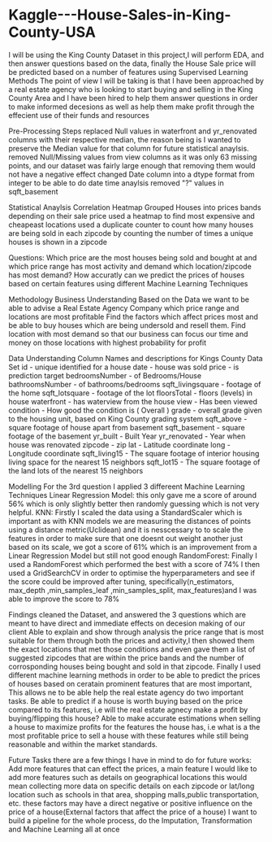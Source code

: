 # Kaggle---House-Sales-in-King-County-USA

I will be using the King County Dataset in this project,I will perform EDA, and then answer questions based on the data, finally the House Sale price will be predicted based on a number of features using Supervised Learning Methods
The point of view I will be taking is that I have been approached by a real estate agency who is looking to start buying and selling in the King County Area and I have been hired to help them answer questions in order to make informed decesions as well as help them make profit through the effecient use of their funds and resources

Pre-Processing Steps
replaced Null values in waterfront and yr_renovated columns with their respective median, the reason being is I wanted to preserve the Median value for that column for future statistical anaylsis.
removed Null/Missing values from view columns as it was only 63 missing points, and our dataset was fairly large enough that removing them would not have a negative effect
changed Date column into a dtype format from integer to be able to do date time anaylsis
removed "?" values in sqft_basement

Statistical Anaylsis
Correlation Heatmap
Grouped Houses into prices bands depending on their sale price
used a heatmap to find most expensive and cheapeast locations
used a duplicate counter to count how many houses are being sold in each zipcode by counting the number of times a unique houses is shown in a zipcode

Questions:
Which price are the most houses being sold and bought at and which price range has most activity and demand
which location/zipcode has most demand?
How accuratly can we predict the prices of houses based on certain features using different Machine Learning Techniques

Methodology
Business Understanding
Based on the Data we want to be able to advise a Real Estate Agency Company which price range and locations are most profitable
Find the factors which affect prices most and be able to buy houses which are being undersold and resell them.
Find location with most demand so that our business can focus our time and money on those locations with highest probability for profit

Data Understanding
Column Names and descriptions for Kings County Data Set
id - unique identified for a house
date - house was sold
price - is prediction target
bedroomsNumber - of Bedrooms/House
bathroomsNumber - of bathrooms/bedrooms
sqft_livingsquare - footage of the home
sqft_lotsquare - footage of the lot
floorsTotal - floors (levels) in house
waterfront - has waterview from the house
view - Has been viewed
condition - How good the condition is ( Overall )
grade - overall grade given to the housing unit, based on King County grading system
sqft_above - square footage of house apart from basement
sqft_basement - square footage of the basement
yr_built - Built Year
yr_renovated - Year when house was renovated
zipcode - zip
lat - Latitude coordinate
long - Longitude coordinate
sqft_living15 - The square footage of interior housing living space for the nearest 15 neighbors
sqft_lot15 - The square footage of the land lots of the nearest 15 neighbors

Modelling For the 3rd question I applied 3 differeent Machine Learning Techniques
Linear Regression Model: this only gave me a score of around 56% which is only slightly better then randomly guessing which is not very helpful.
KNN: Firstly I scaled the data using a StandardScaler which is important as with KNN models we are measuring the distances of points using a distance metric(Uclidean) and it is nesscessary to to scale the features in order to make sure that one doesnt out weight another just based on its scale, we got a score of 61% which is an improvement from a Linear Regression Model but still not good enough
RandomForest: Finally I used a RandomForest which performed the best with a score of 74% I then used a GridSearchCV in order to optimise the hyperparameters and see if the score could be improved after tuning, specifically(n_estimators, max_depth ,min_samples_leaf ,min_samples_split, max_features)and I was able to improve the score to 78%

Findings
cleaned the Dataset, and answered the 3 questions which are meant to have direct and immediate effects on decesion making of our client
Able to explain and show through analysis the price range that is most suitable for them through both the prices and activity,I then showed them the exact locations that met those conditions and even gave them a list of suggested zipcodes that are within the price bands and the number of corrosponding houses being bought and sold in that zipcode.
Finally I used different machine learning methods in order to be able to predict the prices of houses based on ceratain prominent features that are most important, This allows ne to be able help the real estate agency do two important tasks.
Be able to predict if a house is worth buying based on the price compared to its features, i.e will the real estate agnecy make a profit by buying/flipping this house?
Able to make accurate estimations when selling a house to maximize profits for the features the house has, i.e what is a the most profitable price to sell a house with these features while still being reasonable and within the market standards.

Future Tasks there are a few things I have in mind to do for future works:
Add more features that can effect the prices, a main feature I would like to add more features such as details on geographical locations this would mean collecting more data on specific details on each zipcode or lat/long location such as schools in that area, shopping malls,public transportation, etc. these factors may have a direct negative or positive influence on the price of a house(External factors that affect the price of a house)
I want to build a pipeline for the whole process, do the Imputation, Transformation and Machine Learning all at once
